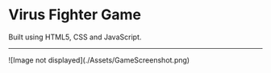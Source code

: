 # Virus Fighter Game

Built using HTML5, CSS and JavaScript.

<hr/>
![Image not displayed](./Assets/GameScreenshot.png)
